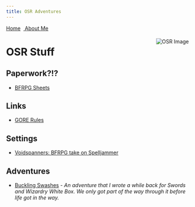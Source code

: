 ```yaml
---
title: OSR Adventures
---
```

<link rel="stylesheet" href="https://use.fontawesome.com/releases/v5.8.2/css/all.css" integrity="sha384-oS3vJWv+0UjzBfQzYUhtDYW+Pj2yciDJxpsK1OYPAYjqT085Qq/1cq5FLXAZQ7Ay" crossorigin="anonymous">
<style> .sideimg {float:right; margin: 5px;}</style>
<a href="/jasongames"><i class="fas fa-home"></i> Home</a> &nbsp;<a href="/"><i class="fas fa-user-circle"></i> About Me</a>

<span class="sideimg">![OSR Image](https://www.basicfantasy.org/images/bf1-cover-small.png)</span>


# OSR Stuff
## Paperwork?!?
- [BFRPG Sheets](https://www.basicfantasy.org/downloads.html#download-standardsheet)

## Links
- [GORE Rules](https://www.drivethrurpg.com/product_info.php?src=2077&products_id=28521&)

## Settings
- [Voidspanners: BFRPG take on Spelljammer](https://www.basicfantasy.org/showcase.cgi?sid=110)

## Adventures
- [Buckling Swashes](https://docs.google.com/document/d/1X3gxf10pw75Uzv7lCd7F9d9KSZH3snPWybJ6pz-5qGc/edit?usp=sharing) - *An adventure that I wrote a while back for Swords and Wizardry White Box. We only got part of the way through it before life got in the way.*
